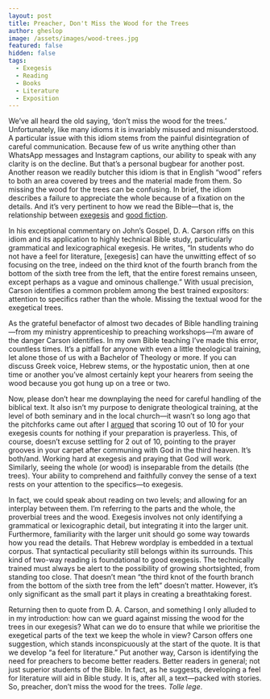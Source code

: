 ```yaml
---
layout: post
title: Preacher, Don't Miss the Wood for the Trees
author: gheslop
image: /assets/images/wood-trees.jpg
featured: false
hidden: false
tags:
  - Exegesis
  - Reading
  - Books
  - Literature
  - Exposition
---
```

We’ve all heard the old saying, ‘don’t miss the wood for the trees.’ Unfortunately, like many idioms it is invariably misused and misunderstood. A particular issue with this idiom stems from the painful disintegration of careful communication. Because few of us write anything other than WhatsApp messages and Instagram captions, our ability to speak with any clarity is on the decline. But that’s a personal bugbear for another post. Another reason we readily butcher this idiom is that in English “wood” refers to both an area covered by trees and the material made from them. So missing the wood for the trees can be confusing. In brief, the idiom describes a failure to appreciate the whole because of a fixation on the details. And it’s very pertinent to how we read the Bible—that is, the relationship between [exegesis](https://rekindle.co.za/content/2022-10-27-most-biblical-narratives-don-t-have-a-main-point) and [good fiction](https://rekindle.co.za/content/2022-06-09-reading-fiction).

In his exceptional commentary on John’s Gospel, D. A. Carson riffs on this idiom and its application to highly technical Bible study, particularly grammatical and lexicographical exegesis. He writes, “In students who do not have a feel for literature, \[exegesis] can have the unwitting effect of so focusing on the tree, indeed on the third knot of the fourth branch from the bottom of the sixth tree from the left, that the entire forest remains unseen, except perhaps as a vague and ominous challenge.” With usual precision, Carson identifies a common problem among the best trained expositors: attention to specifics rather than the whole. Missing the textual wood for the exegetical trees.

As the grateful benefactor of almost two decades of Bible handling training—from my ministry apprenticeship to preaching workshops—I’m aware of the danger Carson identifies. In my own Bible teaching I’ve made this error, countless times. It’s a pitfall for anyone with even a little theological training, let alone those of us with a Bachelor of Theology or more. If you can discuss Greek voice, Hebrew stems, or the hypostatic union, then at one time or another you’ve almost certainly kept your hearers from seeing the wood because you got hung up on a tree or two.

Now, please don’t hear me downplaying the need for careful handling of the biblical text. It also isn’t my purpose to denigrate theological training, at the level of both seminary and in the local church—it wasn’t so long ago that the pitchforks came out after I [argued](https://rekindle.co.za/content/2022-04-28-preaching-great-exegesis-without-prayer-is-public-speaking) that scoring 10 out of 10 for your exegesis counts for nothing if your preparation is prayerless. This, of course, doesn’t excuse settling for 2 out of 10, pointing to the prayer grooves in your carpet after communing with God in the third heaven. It’s both/and. Working hard at exegesis and praying that God will work. Similarly, seeing the whole (or wood) is inseparable from the details (the trees). Your ability to comprehend and faithfully convey the sense of a text rests on your attention to the specifics—to exegesis.

In fact, we could speak about reading on two levels; and allowing for an interplay between them. I’m referring to the parts and the whole, the proverbial trees and the wood. Exegesis involves not only identifying a grammatical or lexicographic detail, but integrating it into the larger unit. Furthermore, familiarity with the larger unit should go some way towards how you read the details. That Hebrew wordplay is embedded in a textual corpus. That syntactical peculiarity still belongs within its surrounds. This kind of two-way reading is foundational to good exegesis. The technically trained must always be alert to the possibility of growing shortsighted, from standing too close. That doesn’t mean “the third knot of the fourth branch from the bottom of the sixth tree from the left” doesn’t matter. However, it’s only significant as the small part it plays in creating a breathtaking forest.

Returning then to quote from D. A. Carson, and something I only alluded to in my introduction: how can we guard against missing the wood for the trees in our exegesis? What can we do to ensure that while we prioritise the exegetical parts of the text we keep the whole in view? Carson offers one suggestion, which stands inconspicuously at the start of the quote. It is that we develop “a feel for literature.” Put another way, Carson is identifying the need for preachers to become better readers. Better readers in general; not just superior students of the Bible. In fact, as he suggests, developing a feel for literature will aid in Bible study. It is, after all, a text—packed with stories. So, preacher, don’t miss the wood for the trees. *Tolle lege*.